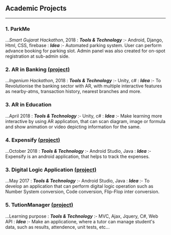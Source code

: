 ## Academic Projects

---

### 1. ParkMe

..._Smart Gujarat Hackathon_, 2018
: _**Tools & Technology**_ :- Android, Django, Html, CSS, firebase
: _**Idea**_ :- Automated parking system. User can perform advance booking for parking slot. Admin panel was also created for on-spot registration at sub-admin side. 

### 2. AR in Banking [(project)](https://github.com/parthrshah/IngeniousHackathon_Learners-)

..._Ingenium Hackathon_, 2018
: _**Tools & Technology**_ :- Unity, c#
: _**Idea**_ :- To Revolutionise the banking sector with AR, with multiple interactive features as nearby-atms, transaction history, nearest branches and more.

### 3. AR in Education

...April 2018
: _**Tools & Technology**_ :-  Unity, c#
: _**Idea**_ :- Make learning more interactive by using AR application, that can scan diagram, image or formula and show animation or video depicting information for the same.

### 4. Expensify [(project)](https://github.com/nvshah/ExpenseManagerT1) 

...October 2018 
: _**Tools & Technology**_ :- Android Studio, Java 
: _**Idea**_ :- Expensify is an android application, that helps to track the expenses.

### 3. Digital Logic Application [(project)](https://github.com/nvshah/DigitalLogic)

...May 2017
: _**Tools & Technology**_ :- Android Studio, Java
: _**Idea**_ :- To develop an application that can perform digital logic operation such as Number System conversion, Code conversion, Flip-Flop inter conversion.

### 5. TutionManager  [(project)](https://github.com/nvshah/CRUDProject)

...Learning purpose
: _**Tools & Technology**_ :- MVC, Ajax, Jquery, C#, Web API
: _**Idea**_ :- Make an applicatione, where a tutor can manage student's data, such as results, attendence, unit tests, etc... 